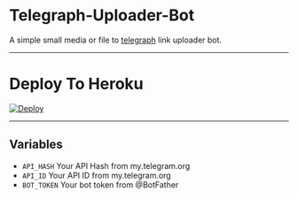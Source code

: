 # Telegraph-Uploader-Bot

A simple small media or file to [telegraph](https://telegra.ph) link uploader bot.

---

# Deploy To Heroku

[![Deploy](https://www.herokucdn.com/deploy/button.svg)](https://heroku.com/deploy?template=https://github.com/BXBots/Telegraph-Uploader-Bot)

---

## Variables

- `API_HASH` Your API Hash from my.telegram.org
- `API_ID` Your API ID from my.telegram.org
- `BOT_TOKEN` Your bot token from @BotFather
